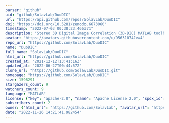 ```yaml
---
parser: "github"
uid: "github/SolavLab/DuoDIC"
url: "https://api.github.com/repos/SolavLab/DuoDIC"
doi: "https://doi.org/10.5281/zenodo.6673060"
timestamp: "2022-07-03 00:38:23.466371"
description: "Stereo 3D Digital Image Correlation (3D-DIC) MATLAB toolbox"
avatar: "https://avatars.githubusercontent.com/u/95631074?v=4"
repo_url: "https://github.com/SolavLab/DuoDIC"
name: "DuoDIC"
full_name: "SolavLab/DuoDIC"
html_url: "https://github.com/SolavLab/DuoDIC"
created_at: "2021-12-12T13:41:16Z"
updated_at: "2022-06-27T00:44:57Z"
clone_url: "https://github.com/SolavLab/DuoDIC.git"
homepage: "https://github.com/SolavLab/DuoDIC"
size: 1598291
stargazers_count: 9
watchers_count: 9
language: "MATLAB"
license: {"key": "apache-2.0", "name": "Apache License 2.0", "spdx_id": "Apache-2.0", "url": "https://api.github.com/licenses/apache-2.0", "node_id": "MDc6TGljZW5zZTI="}
subscribers_count: 2
owner: {"html_url": "https://github.com/SolavLab", "avatar_url": "https://avatars.githubusercontent.com/u/95631074?v=4", "login": "SolavLab", "type": "Organization"}
date: "2022-11-26 14:21:41.982454"
---
```

